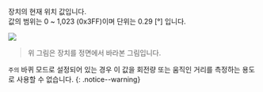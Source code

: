 장치의 현재 위치 값입니다.  
값의 범위는 0 ~ 1,023 (0x3FF)이며 단위는 0.29 [&deg;] 입니다.

![](/assets/images/dxl/dx/dx_series_goal_position.png)

> 위 그림은 장치를 정면에서 바라본 그림입니다.

`주의` 바퀴 모드로 설정되어 있는 경우 이 값을 회전량 또는 움직인 거리를 측정하는 용도로 사용할 수 없습니다.
{: .notice--warning}
